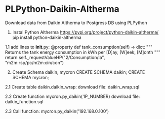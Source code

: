# PLPython-Daikin-Altherma
Download data from Daikin Altherma to Postgress DB using PLPython

1. Instal Python Altherma
https://pypi.org/project/python-daikin-altherma/
pip install python-daikin-altherma

1.1 add lines to __init__.py:
    @property
    def tank_consumption(self) -> dict:
        """ Returns the tank energy consumption in kWh per [D]ay, [W]eek, [M]onth """
        return self._requestValueHP("2/Consumption/la", "m2m:rsp/pc/m2m:cin/con")
        
2. Create Schema daikin, mycron
    CREATE SCHEMA daikin;
    CREATE SCHEMA mycron;

2.1 Create table daikin.daikin_wrap:
  download file: daikin_wrap.sql

2.2 Create function mycron.py_daikin('IP_NUMBER)
  download file: daikin_function.sql
  
2.3 Call function:
  mycron.py_daikin('192.168.0.100')

